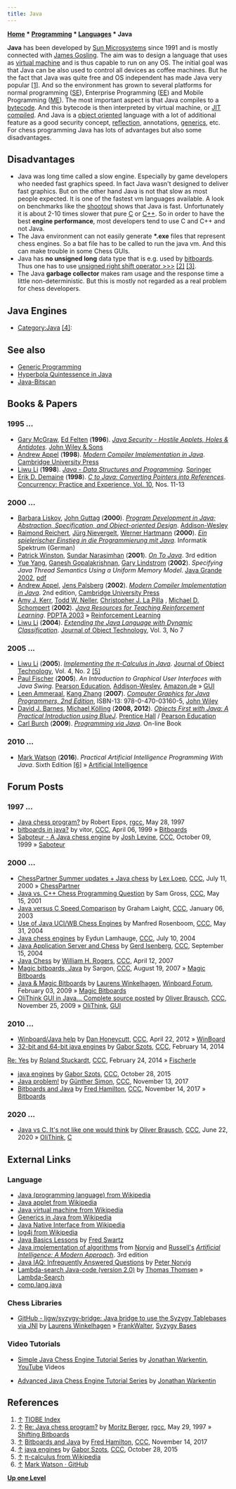 ```yaml
---
title: Java
---
```

**[Home](Home "Home") \* [Programming](Programming "Programming") \* [Languages](Languages "Languages") \* Java**


**Java** has been developed by [Sun Microsystems](index.php?title=Sun_Microsystems&action=edit&redlink=1 "Sun Microsystems (page does not exist)") since 1991 and is mostly connected with [James Gosling](https://en.wikipedia.org/wiki/James_Gosling). The aim was to design a language that uses as [virtual machine](https://en.wikipedia.org/wiki/Virtual_machine) and is thus capable to run on any OS. The initial goal was that Java can be also used to control all devices as coffee machines. But he the fact that Java was quite free and OS independent has made Java very popular <a id="cite-note-1" href="#cite-ref-1">[1]</a>. And so the environment has grown to several platforms for normal programming ([SE](https://en.wikipedia.org/wiki/Java_Platform,_Standard_Edition)), Enterprise Programming ([EE](https://en.wikipedia.org/wiki/Java_Platform,_Enterprise_Edition)) and Mobile Programming ([ME](https://en.wikipedia.org/wiki/Java_Platform,_Micro_Edition)). The most important aspect is that Java compiles to a [bytecode](https://en.wikipedia.org/wiki/Bytecode). And this bytecode is then interpreted by virtual machine, or [JIT compiled](https://en.wikipedia.org/wiki/Just-in-time_compilation). And Java is a [object oriented](https://en.wikipedia.org/wiki/Object_oriented) language with a lot of additional feature as a good security concept, [reflection](https://en.wikipedia.org/wiki/Reflection_(computer_science)), annotations, [generics](https://en.wikipedia.org/wiki/Generics_in_Java), etc. For chess programming Java has lots of advantages but also some disadvantages.



## Disadvantages


* Java was long time called a slow engine. Especially by game developers who needed fast graphics speed. In fact Java wasn't designed to deliver fast graphics. But on the other hand Java is not that slow as most people expected. It is one of the fastest vm languages available. A look on benchmarks like the [shootout](http://dada.perl.it/shootout/) shows that Java is fast. Unfortunately it is about 2-10 times slower that pure [C](C "C") or [C++](Cpp "Cpp"). So in order to have the best **engine performance**, most developers tend to use C and C++ and not Java.
* The Java environment can not easily generate **\*.exe** files that represent chess engines. So a bat file has to be called to run the java vm. And this can make trouble in some Chess GUIs.
* Java has **no unsigned long** data type that is e.g. used by [bitboards](Bitboards "Bitboards"). Thus one has to use [unsigned right shift operator >>>](https://chessprogramming.wikispaces.com/General+Setwise+Operations#Shifting%20Bitboards) <a id="cite-note-2" href="#cite-ref-2">[2]</a> <a id="cite-note-3" href="#cite-ref-3">[3]</a>.
* The Java **garbage collector** makes ram usage and the response time a little non-deterministic. But this is mostly not regarded as a real problem for chess developers.






## Java Engines


* [Category:Java](Category:Java "Category:Java") <a id="cite-note-4" href="#cite-ref-4">[4]</a>:


## See also


* [Generic Programming](Generic_Programming "Generic Programming")
* [Hyperbola Quintessence in Java](Hyperbola_Quintessence#Java "Hyperbola Quintessence")
* [Java-Bitscan](Java-Bitscan "Java-Bitscan")


## Books & Papers


### 1995 ...


* [Gary McGraw](https://en.wikipedia.org/wiki/Gary_McGraw), [Ed Felten](Ed_Felten "Ed Felten") (**1996**). *[Java Security - Hostile Applets, Holes & Antidotes](https://openlibrary.org/books/OL7612897M/Java_Security)*. [John Wiley & Sons](https://en.wikipedia.org/wiki/John_Wiley_%26_Sons)
* [Andrew Appel](index.php?title=Andrew_Appel&action=edit&redlink=1 "Andrew Appel (page does not exist)") (**1998**). *[Modern Compiler Implementation in Java](https://www.cs.princeton.edu/~appel/modern/java/)*. [Cambridge University Press](https://en.wikipedia.org/wiki/Cambridge_University_Press)
* [Liwu Li](Liwu_Li "Liwu Li") (**1998**). *[Java - Data Structures and Programming](https://link.springer.com/book/10.1007%2F978-3-642-95851-9)*. [Springer](https://en.wikipedia.org/wiki/Springer_Science%2BBusiness_Media)
* [Erik D. Demaine](Erik_D._Demaine "Erik D. Demaine") (**1998**). *[C to Java: Converting Pointers into References](http://erikdemaine.org/papers/CPE98/)*. [Concurrency: Practice and Experience, Vol. 10](https://dblp.org/db/journals/concurrency/concurrency10.html), Nos. 11-13


### 2000 ...


* [Barbara Liskov](Barbara_Liskov "Barbara Liskov"), [John Guttag](https://en.wikipedia.org/wiki/John_Guttag) (**2000**). *[Program Development in Java; Abstraction, Specification, and Object-oriented Design](https://www.amazon.com/Program-Development-Java-Specification-Object-Oriented/dp/0201657686/ref=sr_1_1?s=books&ie=UTF8&qid=1344621866&sr=1-1)*. [Addison-Wesley](https://en.wikipedia.org/wiki/Addison-Wesley)
* [Raimond Reichert](http://beat.doebe.li/bibliothek/p01018.html), [Jürg Nievergelt](J%C3%BCrg_Nievergelt "Jürg Nievergelt"), [Werner Hartmann](http://beat.doebe.li/bibliothek/p00342.html) (**2000**). *[Ein spielerischer Einstieg in die Programmierung mit Java](http://beat.doebe.li/bibliothek/t02012.html)*. Informatik Spektrum (German)
* [Patrick Winston](Patrick_Winston "Patrick Winston"), [Sundar Narasimhan](https://www.sabre.com/about/executive-leadership/sundar-narasimhan/) (**2001**). *[On To Java](http://people.csail.mit.edu/phw/OnToJava/)*. 3rd edition
* [Yue Yang](https://dblp.uni-trier.de/pers/hd/y/Yang:Yue), [Ganesh Gopalakrishnan](https://dblp.uni-trier.de/pers/hd/g/Gopalakrishnan:Ganesh), [Gary Lindstrom](Gary_Lindstrom "Gary Lindstrom") (**2002**). *Specifying Java Thread Semantics Using a Uniform Memory Model*. [Java Grande 2002](https://dblp.uni-trier.de/db/conf/java/java2002.html), [pdf](http://formalverification.cs.utah.edu/yyang/papers/umm_old.pdf)
* [Andrew Appel](index.php?title=Andrew_Appel&action=edit&redlink=1 "Andrew Appel (page does not exist)"), [Jens Palsberg](https://dblp.uni-trier.de/pers/hd/p/Palsberg:Jens) (**2002**). *[Modern Compiler Implementation in Java](http://www.cambridge.org/catalogue/catalogue.asp?isbn=9780521820608)*. 2nd edition, [Cambridge University Press](https://en.wikipedia.org/wiki/Cambridge_University_Press)
* [Amy J. Kerr](https://dblp.uni-trier.de/pers/hd/k/Kerr:Amy_J=), [Todd W. Neller](Todd_W._Neller "Todd W. Neller"), [Christopher J. La Pilla](https://dblp.uni-trier.de/pers/hd/p/Pilla:Christopher_J=_La) , [Michael D. Schompert](https://dblp.uni-trier.de/pers/hd/s/Schompert:Michael_D=) (**2002**). *[Java Resources for Teaching Reinforcement Learning](https://www.semanticscholar.org/paper/Java-Resources-for-Teaching-Reinforcement-Learning-Kerr-Neller/3d84018eb8b8668c13d1d4f6efca4442af2915b4)*. [PDPTA 2003](https://dblp.uni-trier.de/db/conf/pdpta/pdpta2003-3.html) » [Reinforcement Learning](Reinforcement_Learning "Reinforcement Learning")
* [Liwu Li](Liwu_Li "Liwu Li") (**2004**). *[Extending the Java Language with Dynamic Classification](http://www.jot.fm/contents/issue_2004_07/article2.html)*. [Journal of Object Technology](https://en.wikipedia.org/wiki/The_Journal_of_Object_Technology), Vol. 3, No 7


### 2005 ...


* [Liwu Li](Liwu_Li "Liwu Li") (**2005**). *[Implementing the π-Calculus in Java](http://www.jot.fm/issues/issue_2005_03/article5/)*. [Journal of Object Technology](https://en.wikipedia.org/wiki/The_Journal_of_Object_Technology), Vol. 4, No. 2 <a id="cite-note-5" href="#cite-ref-5">[5]</a>
* [Paul Fischer](Paul_Fischer "Paul Fischer") (**2005**). *An Introduction to Graphical User Interfaces with Java Swing*. [Pearson Education](https://en.wikipedia.org/wiki/Pearson_Education), [Addison-Wesley](https://en.wikipedia.org/wiki/Addison-Wesley), [Amazon.de](http://www.amazon.de/Introduction-Graphical-User-Interfaces-Swing/dp/0321220706) » [GUI](GUI "GUI")
* [Leen Ammeraal](Leen_Ammeraal "Leen Ammeraal"), [Kang Zhang](http://www.utdallas.edu/~kzhang/) (**2007**). *[Computer Graphics for Java Programmers, 2nd Edition](http://home.planet.nl/%7Eammeraal/grjava2e.html)*, ISBN-13: 978-0-470-03160-5, [John Wiley](http://eu.wiley.com/WileyCDA/Section/id-300022.html)
* [David J. Barnes](David_J._Barnes "David J. Barnes"), [Michael Kölling](https://en.wikipedia.org/wiki/Michael_K%C3%B6lling) (**2008, 2012**). *[Objects First with Java: A Practical Introduction using BlueJ](https://www.bluej.org/objects-first/)*. [Prentice Hall](https://en.wikipedia.org/wiki/Prentice_Hall) / [Pearson Education](https://en.wikipedia.org/wiki/Pearson_PLC)
* [Carl Burch](http://www.cburch.com/index.html) (**2009**). *[Programming via Java](http://www.toves.org/books/java/index.html)*. On-line Book


### 2010 ...


* [Mark Watson](Mark_Watson "Mark Watson") (**2016**). *Practical Artificial Intelligence Programming With Java*. Sixth Edition <a id="cite-note-6" href="#cite-ref-6">[6]</a> » [Artificial Intelligence](Artificial_Intelligence "Artificial Intelligence")


## Forum Posts


### 1997 ...


* [Java chess program?](https://groups.google.com/d/msg/rec.games.chess.computer/o3AMPvhmY3o/sh0xjWnVyHMJ) by Robert Epps, [rgcc](Computer_Chess_Forums "Computer Chess Forums"), May 28, 1997
* [bitboards in java?](https://www.stmintz.com/ccc/index.php?id=48176) by vitor, [CCC](CCC "CCC"), April 06, 1999 » [Bitboards](Bitboards "Bitboards")
* [Saboteur - A Java chess engine](https://www.stmintz.com/ccc/index.php?id=72423) by [Josh Levine](index.php?title=Josh_Levine&action=edit&redlink=1 "Josh Levine (page does not exist)"), [CCC](CCC "CCC"), October 09, 1999 » [Saboteur](index.php?title=Saboteur&action=edit&redlink=1 "Saboteur (page does not exist)")


### 2000 ...


* [ChessPartner Summer updates + Java chess](https://www.stmintz.com/ccc/index.php?id=118709) by [Lex Loep](Lex_Loep "Lex Loep"), [CCC](CCC "CCC"), July 11, 2000 » [ChessPartner](ChessPartner "ChessPartner")
* [Java vs. C++ Chess Programming Question](https://www.stmintz.com/ccc/index.php?id=169936) by Sam Gross, [CCC](CCC "CCC"), May 15, 2001
* [Java versus C Speed Comparison](https://www.stmintz.com/ccc/index.php?id=275303) by Graham Laight, [CCC](CCC "CCC"), January 06, 2003
* [Use of Java UCI/WB Chess Engines](https://www.stmintz.com/ccc/index.php?id=368309) by Manfred Rosenboom, [CCC](CCC "CCC"), May 31, 2004
* [Java chess engines](https://www.stmintz.com/ccc/index.php?id=375592) by Eydun Lamhauge, [CCC](CCC "CCC"), July 10, 2004
* [Java Application Server and Chess](https://www.stmintz.com/ccc/index.php?id=387745) by [Gerd Isenberg](Gerd_Isenberg "Gerd Isenberg"), [CCC](CCC "CCC"), September 15, 2004
* [Java Chess](http://www.talkchess.com/forum/viewtopic.php?t=13046) by [William H. Rogers](William_H._Rogers "William H. Rogers"), [CCC](CCC "CCC"), April 12, 2007
* [Magic bitboards, Java](http://www.talkchess.com/forum/viewtopic.php?t=15896) by Sargon, [CCC](CCC "CCC"), August 19, 2007 » [Magic Bitboards](Magic_Bitboards "Magic Bitboards")
* [Java & Magic Bitboards](http://www.open-aurec.com/wbforum/viewtopic.php?f=4&t=49948) by [Laurens Winkelhagen](Laurens_Winkelhagen "Laurens Winkelhagen"), [Winboard Forum](Computer_Chess_Forums "Computer Chess Forums"), February 03, 2009 » [Magic Bitboards](Magic_Bitboards "Magic Bitboards")
* [OliThink GUI in Java... Complete source posted](http://www.talkchess.com/forum/viewtopic.php?t=30793) by [Oliver Brausch](Oliver_Brausch "Oliver Brausch"), [CCC](CCC "CCC"), November 25, 2009 » [OliThink](OliThink "OliThink"), [GUI](GUI "GUI")


### 2010 ...


* [Winboard/Java help](http://www.talkchess.com/forum/viewtopic.php?t=43411) by [Dan Honeycutt](Dan_Honeycutt "Dan Honeycutt"), [CCC](CCC "CCC"), April 22, 2012 » [WinBoard](WinBoard "WinBoard")
* [32-bit and 64-bit java engines](http://www.talkchess.com/forum/viewtopic.php?t=51279) by [Gabor Szots](Gabor_Szots "Gabor Szots"), [CCC](CCC "CCC"), February 14, 2014


 [Re: Yes](http://www.talkchess.com/forum/viewtopic.php?t=51279&start=3) by [Roland Stuckardt](Roland_Stuckardt "Roland Stuckardt"), [CCC](CCC "CCC"), February 24, 2014 » [Fischerle](Fischerle "Fischerle")
* [java engines](http://www.talkchess.com/forum/viewtopic.php?t=58080) by [Gabor Szots](Gabor_Szots "Gabor Szots"), [CCC](CCC "CCC"), October 28, 2015
* [Java problem!](http://www.talkchess.com/forum/viewtopic.php?t=65718) by [Günther Simon](G%C3%BCnther_Simon "Günther Simon"), [CCC](CCC "CCC"), November 13, 2017
* [Bitboards and Java](http://www.talkchess.com/forum/viewtopic.php?t=65724) by [Fred Hamilton](index.php?title=Fred_Hamilton&action=edit&redlink=1 "Fred Hamilton (page does not exist)"), [CCC](CCC "CCC"), November 14, 2017 » [Bitboards](Bitboards "Bitboards")


### 2020 ...


* [Java vs C. It's not like one would think](http://www.talkchess.com/forum3/viewtopic.php?f=7&t=74256) by [Oliver Brausch](Oliver_Brausch "Oliver Brausch"), [CCC](CCC "CCC"), June 22, 2020 » [OliThink](OliThink "OliThink"), [C](C "C")


## External Links


### Language


* [Java (programming language) from Wikipedia](https://en.wikipedia.org/wiki/Java_%28programming_language%29)
* [Java applet from Wikipedia](https://en.wikipedia.org/wiki/Java_applet)
* [Java virtual machine from Wikipedia](https://en.wikipedia.org/wiki/Java_virtual_machine)
* [Generics in Java from Wikipedia](https://en.wikipedia.org/wiki/Generics_in_Java)
* [Java Native Interface from Wikipedia](https://en.wikipedia.org/wiki/Java_Native_Interface)
* [log4j from Wikipedia](https://en.wikipedia.org/wiki/Log4j)
* [Java Basics Lessons](http://leepoint.net/JavaBasics/index.html) by [Fred Swartz](Fred_Swartz "Fred Swartz")
* [Java implementation of algorithms](https://github.com/aimacode/aima-java) from [Norvig](Peter_Norvig "Peter Norvig") and [Russell's](Stuart_Russell "Stuart Russell") *[Artificial Intelligence: A Modern Approach](http://aima.cs.berkeley.edu/)*. 3rd edition
* [Java IAQ: Infrequently Answered Questions](http://norvig.com/java-iaq.html) by [Peter Norvig](Peter_Norvig "Peter Norvig")
* [Lambda-search Java-code (version 2.0)](http://www.t-t.dk/go/cg2000/code20.html) by [Thomas Thomsen](index.php?title=Thomas_Thomsen&action=edit&redlink=1 "Thomas Thomsen (page does not exist)") » [Lambda-Search](index.php?title=Lambda-Search&action=edit&redlink=1 "Lambda-Search (page does not exist)")
* [comp.lang.java](https://groups.google.com/forum/#!forum/comp.lang.java)


### Chess Libraries


* [GitHub - ljgw/syzygy-bridge: Java bridge to use the Syzygy Tablebases via JNI](https://github.com/ljgw/syzygy-bridge) by [Laurens Winkelhagen](Laurens_Winkelhagen "Laurens Winkelhagen") » [FrankWalter](FrankWalter "FrankWalter"), [Syzygy Bases](Syzygy_Bases "Syzygy Bases")


### Video Tutorials


* [Simple Java Chess Engine Tutorial Series](https://www.youtube.com/playlist?list=PLQV5mozTHmaffB0rBsD6m9VN1azgo5wXl) by [Jonathan Warkentin](Jonathan_Warkentin "Jonathan Warkentin"), [YouTube](https://en.wikipedia.org/wiki/YouTube) Videos


 
* [Advanced Java Chess Engine Tutorial Series](https://www.youtube.com/playlist?list=PLQV5mozTHmacMeRzJCW_8K3qw2miYqd0c) by [Jonathan Warkentin](Jonathan_Warkentin "Jonathan Warkentin")


## References


1. <a id="cite-ref-1" href="#cite-note-1">↑</a> [TIOBE Index](http://www.tiobe.com/index.php/content/paperinfo/tpci/index.html)
2. <a id="cite-ref-2" href="#cite-note-2">↑</a> [Re: Java chess program?](https://groups.google.com/d/msg/rec.games.chess.computer/o3AMPvhmY3o/1yZhMk3_VlIJ) by [Moritz Berger](Moritz_Berger "Moritz Berger"), [rgcc](Computer_Chess_Forums "Computer Chess Forums"), May 29, 1997 » [Shifting Bitboards](General_Setwise_Operations#ShiftingBitboards "General Setwise Operations")
3. <a id="cite-ref-3" href="#cite-note-3">↑</a> [Bitboards and Java](http://www.talkchess.com/forum/viewtopic.php?t=65724) by [Fred Hamilton](index.php?title=Fred_Hamilton&action=edit&redlink=1 "Fred Hamilton (page does not exist)"), [CCC](CCC "CCC"), November 14, 2017
4. <a id="cite-ref-4" href="#cite-note-4">↑</a> [java engines](http://www.talkchess.com/forum/viewtopic.php?t=58080) by [Gabor Szots](Gabor_Szots "Gabor Szots"), [CCC](CCC "CCC"), October 28, 2015
5. <a id="cite-ref-5" href="#cite-note-5">↑</a> [π-calculus from Wikipedia](https://en.wikipedia.org/wiki/%CE%A0-calculus)
6. <a id="cite-ref-6" href="#cite-note-6">↑</a> [Mark Watson · GitHub](https://github.com/mark-watson)

**[Up one Level](Languages "Languages")**







 
